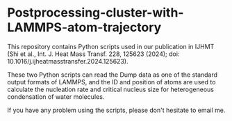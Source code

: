 # Postprocessing-cluster-with-LAMMPS-atom-trajectory

This repository contains Python scripts used in our publication in IJHMT (Shi et al., Int. J. Heat Mass Transf. 228, 125623 (2024); doi: 10.1016/j.ijheatmasstransfer.2024.125623).

These two Python scripts can read the Dump data as one of the standard output formats of LAMMPS, and the ID and position of atoms are used to calculate the nucleation rate and critical nucleus size for heterogeneous condensation of water molecules.

If you have any problem using the scripts, please don't hesitate to email me.
